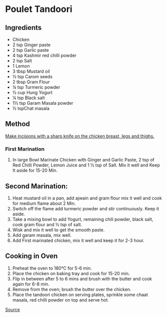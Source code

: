 # Poulet Tandoori

## Ingredients

* Chicken
* 2 tsp Ginger paste
* 2 tsp Garlic paste
* 4 tsp Kashmir red chilli powder
* 2 tsp Salt
* 1 Lemon
* 3 tbsp Mustard oil
* ½ tsp Carom seeds
* 2 tbsp Gram Flour
* ¼ tsp Turmeric powder
* ½ cup Hung Yogurt
* ¼ tsp Black salt
* 1½ tsp Garam Masala powder
* ½ tspChat masala

## Method

[Make incisions with a sharp knife on the chicken breast, legs and thighs.](http://harpalssokhi.com/recipe/how-to-cut-chicken-for-tandoori/)

### First Marination

1. In large Bowl Marinate Chicken with Ginger and Garlic Paste, 2 tsp of Red Chilli Powder, Lemon Juice and 1 ½ tsp of Salt. Mix it well and Keep It aside for 15-20 Min.

## Second Marination:

1. Heat mustard oil in a pan, add ajwain and gram flour mix it well and cook for medium flame about 2 Min.
1. Switch off the flame add turmeric powder and stir continuously. Keep it aside.
1. Take a mixing bowl to add Yogurt, remaining chili powder, black salt, cook gram flour and ½ tsp of salt.
1. Wisk and mix it well to get the smooth paste.
1. Add garam masala, mix well.
1. Add First marinated chicken, mix it well and keep it for 2-3 hour.

## Cooking in Oven

1. Preheat the oven to 180°C for 5-6 min.
1. Place the chicken on baking tray and cook for 15-20 min.
1. Flip in between after 5 to 6 mins and brush with the butter and cook again for 6-8 min.
1. Remove from the oven; brush the butter over the chicken.
1. Place the tandoori chicken on serving plates, sprinkle some chaat masala, red chilli powder on top and serve hot.

[Source](https://harpalssokhi.com/recipe/tandoori-chicken-in-oven/)
